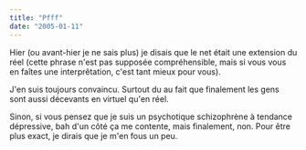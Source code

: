 ```yaml
---
title: "Pfff"
date: "2005-01-11"
---
```


Hier (ou avant-hier je ne sais plus) je disais que le net était une extension du réel (cette phrase n'est pas supposée compréhensible, mais si vous vous en faîtes une interprêtation, c'est tant mieux pour vous).

J'en suis toujours convaincu. Surtout du au fait que finalement les gens sont aussi décevants en virtuel qu'en réel.

Sinon, si vous pensez que je suis un psychotique schizophrène à tendance dépressive, bah d'un côté ça me contente, mais finalement, non. Pour être plus exact, je dirais que je m'en fous un peu.
